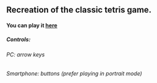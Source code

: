 ## Recreation of the classic tetris game.
#### You can play it [here](https://gamma-001.github.io/Classic_Tetris/)

##### Controls:
###### PC: arrow keys
###### Smartphone: buttons (prefer playing in portrait mode)
